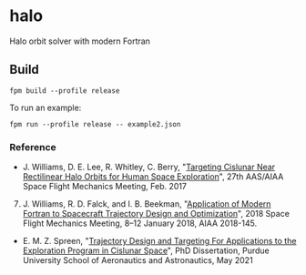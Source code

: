 # halo

Halo orbit solver with modern Fortran

## Build

```
fpm build --profile release
```

To run an example:

```
fpm run --profile release -- example2.json
```

### Reference

 * J. Williams, D. E. Lee, R. Whitley, C. Berry, "[Targeting Cislunar Near Rectilinear Halo Orbits for Human Space Exploration](https://www.researchgate.net/publication/322526659_Targeting_Cislunar_Near_Rectilinear_Halo_Orbits_for_Human_Space_Exploration)", 27th AAS/AIAA Space Flight Mechanics Meeting, Feb. 2017
 7. J. Williams, R. D. Falck, and I. B. Beekman, "[Application of Modern Fortran to Spacecraft Trajectory Design and Optimization](https://ntrs.nasa.gov/api/citations/20180000413/downloads/20180000413.pdf)", 2018 Space Flight Mechanics Meeting, 8–12 January 2018, AIAA 2018-145.
 * E. M. Z. Spreen, "[Trajectory Design and Targeting For Applications to the Exploration Program in Cislunar Space](https://hammer.purdue.edu/articles/thesis/Trajectory_Design_and_Targeting_For_Applications_to_the_Exploration_Program_in_Cislunar_Space/14445717)", PhD Dissertation, Purdue University School of Aeronautics and Astronautics, May 2021